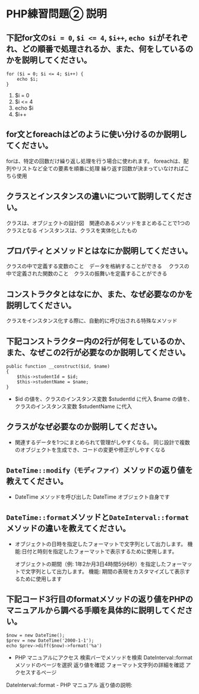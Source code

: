 # PHP練習問題② 説明

## 下記for文の`$i = 0`, `$i <= 4`, `$i++`, `echo $i`がそれぞれ、どの順番で処理されるか、また、何をしているのかを説明してください。

```
for ($i = 0; $i <= 4; $i++) {
    echo $i;
}
```

1. $i = 0
2. $i <= 4
3. echo $i
4. $i++

## for文とforeachはどのように使い分けるのか説明してください。
forは、特定の回数だけ繰り返し処理を行う場合に使われます。
foreachは、配列やリストなど全ての要素を順番に処理 繰り返す回数が決まっていなければこちら使用

## クラスとインスタンスの違いについて説明してください。
クラスは、オブジェクトの設計図　関連のあるメソッドをまとめることで1つのクラスとなる
インスタンスは、クラスを実体化したもの

## プロパティとメソッドとはなにか説明してください。
クラスの中で定義する変数のこと　データを格納することができる
　クラスの中で定義された関数のこと　クラスの振舞いを定義することができる

## コンストラクタとはなにか、また、なぜ必要なのかを説明してください。
クラスをインスタンス化する際に、自動的に呼び出される特殊なメソッド


## 下記コンストラクター内の2行が何をしているのか、また、なぜこの2行が必要なのか説明してください。
```
public function __construct($id, $name)
{
    $this->studentId = $id;
    $this->studentName = $name;
}
```
- $id の値を、クラスのインスタンス変数 $studentId に代入
  $name の値を、クラスのインスタンス変数 $studentName に代入

## クラスがなぜ必要なのか説明してください。
- 関連するデータを1つにまとめられて管理がしやすくなる。
  同じ設計で複数のオブジェクトを生成でき、コードの変更や修正がしやすくなる

## `DateTime::modify（モディファイ）`メソッドの返り値を教えてください。
- DateTime メソッドを呼び出した DateTime オブジェクト自身です

## `DateTime::format`メソッドと`DateInterval::format`メソッドの違いを教えてください。
- オブジェクトの日時を指定したフォーマットで文字列として出力します。
  機能:日付と時刻を指定したフォーマットで表示するために使用します。

  オブジェクトの期間（例: 1年2か月3日4時間5分6秒）を指定したフォーマットで文字列として出力します。
  機能: 期間の表現をカスタマイズして表示するために使用します

## 下記コード3行目のformatメソッドの返り値をPHPのマニュアルから調べる手順を具体的に説明してください。
```
$now = new DateTime();
$prev = new DateTime('2000-1-1');
echo $prev->diff($now)->format('%a')
```

- PHP マニュアルにアクセス
  検索バーでメソッドを検索
  DateInterval::format メソッドのページを選択
 返り値を確認
 フォーマット文字列の詳細を確認
 アクセスするページ

DateInterval::format - PHP マニュアル
返り値の説明:
